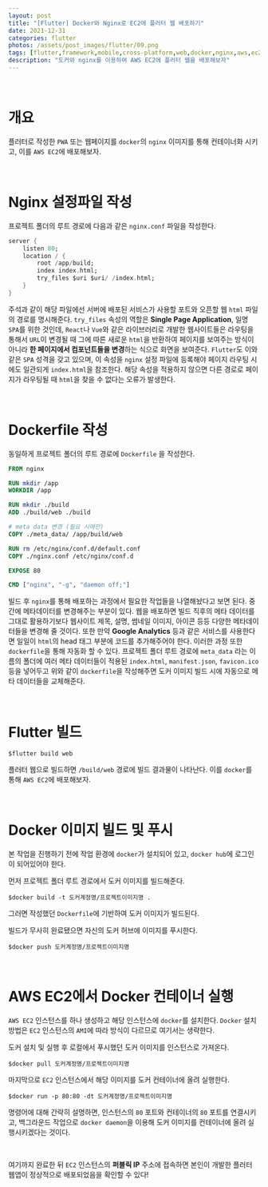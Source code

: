 ```yaml
---
layout: post
title: "[Flutter] Docker와 Nginx로 EC2에 플러터 웹 배포하기"
date: 2021-12-31
categories: flutter
photos: /assets/post_images/flutter/09.png
tags: [flutter,framework,mobile,cross-platform,web,docker,nginx,aws,ec2,devops]
description: "도커와 nginx를 이용하여 AWS EC2에 플러터 웹을 배포해보자"
---
```


<br>

# 개요

플러터로 작성한 `PWA` 또는 웹페이지를 `docker`의 `nginx` 이미지를 통해 컨테이너화 시키고, 이를 `AWS EC2`에 배포해보자.

<br>

# Nginx 설정파일 작성

프로젝트 폴더의 루트 경로에 다음과 같은 `nginx.conf` 파일을 작성한다.

```dart
server {
    listen 80;
    location / {
        root /app/build;
        index index.html;
        try_files $uri $uri/ /index.html;
    }
}
```

주석과 같이 해당 파일에선 서버에 배포된 서비스가 사용할 포트와 오픈할 웹 `html` 파일의 경로를 명시해준다.
`try_files` 속성의 역할은 **Single Page Application**, 일명 `SPA`를 위한 것인데,
`React`나 `Vue`와 같은 라이브러리로 개발한 웹사이트들은 라우팅을 통해서 `URL`이 변경될 때 그에 따른 새로운 `html`을 반환하여 페이지를 보여주는 방식이 아니라 **한 페이지에서 컴포넌트들을 변경**하는 식으로 화면을 보여준다.
`Flutter`도 이와 같은 `SPA` 성격을 갖고 있으며, 이 속성을 `nginx` 설정 파일에 등록해야 페이지 라우팅 시에도 일관되게 `index.html`을 참조한다. 해당 속성을 적용하지 않으면 다른 경로로 페이지가 라우팅될 때 `html`을 찾을 수 없다는 오류가 발생한다.

<br>

# Dockerfile 작성

동일하게 프로젝트 폴더의 루트 경로에 `Dockerfile` 을 작성한다.

```Dockerfile
FROM nginx

RUN mkdir /app
WORKDIR /app

RUN mkdir ./build
ADD ./build/web ./build

# meta data 변경 (필요 시에만)
COPY ./meta_data/ /app/build/web

RUN rm /etc/nginx/conf.d/default.conf
COPY ./nginx.conf /etc/nginx/conf.d

EXPOSE 80

CMD ["nginx", "-g", "daemon off;"]
```

빌드 후 `nginx`를 통해 배포하는 과정에서 필요한 작업들을 나열해놨다고 보면 된다. 중간에 메타데이터를 변경해주는 부분이 있다. 웹을 배포하면 빌드 직후의 메타 데이터를 그대로 활용하기보다 웹사이트 제목, 설명, 썸네일 이미지, 아이콘 등등 다양한 메타데이터들을 변경해 줄 것이다. 또한 만약 **Google Analytics** 등과 같은 서비스를 사용한다면 일일이 `html`의 head 태그 부분에 코드를 추가해주어야 한다. 이러한 과정 또한 `dockerfile`을 통해 자동화 할 수 있다. 프로젝트 폴더 루트 경로에 `meta_data` 라는 이름의 폴더에 여러 메타 데이터들이 적용된 `index.html`, `manifest.json`, `favicon.ico` 등을 넣어두고 위와 같이 `dockerfile`을 작성해주면 도커 이미지 빌드 시에 자동으로 메타 데이터들을 교체해준다.

<br>

# Flutter 빌드

```shell
$flutter build web
```

플러터 웹으로 빌드하면 `/build/web` 경로에 빌드 결과물이 나타난다. 이를 `docker`를 통해 `AWS EC2`에 배포해보자.

<br>

# Docker 이미지 빌드 및 푸시

본 작업을 진행하기 전에 작업 환경에 `docker`가 설치되어 있고, `docker hub`에 로그인이 되어있어야 한다.

먼저 프로젝트 폴더 루트 경로에서 도커 이미지를 빌드해준다.

```shell
$docker build -t 도커계정명/프로젝트이미지명 .
```

그러면 작성했던 `Dockerfile`에 기반하여 도커 이미지가 빌드된다.

빌드가 무사히 완료됐으면 자신의 도커 허브에 이미지를 푸시한다.

```shell
$docker push 도커계정명/프로젝트이미지명
```

<br>

# AWS EC2에서 Docker 컨테이너 실행


`AWS EC2` 인스턴스를 하나 생성하고 해당 인스턴스에 `docker`를 설치한다.
`Docker` 설치 방법은 `EC2` 인스턴스의 `AMI`에 따라 방식이 다르므로 여기서는 생략한다.

도커 설치 및 실행 후 로컬에서 푸시했던 도커 이미지를 인스턴스로 가져온다.

```shell
$docker pull 도커계정명/프로젝트이미지명
```

마지막으로 `EC2` 인스턴스에서 해당 이미지를 도커 컨테이너에 올려 실행한다.

```shell
$docker run -p 80:80 -dt 도커계정명/프로젝트이미지명
```

명령어에 대해 간략히 설명하면, 인스턴스의 `80` 포트와 컨테이너의 `80` 포트를 연결시키고, 백그라운드 작업으로 `docker daemon`을 이용해 도커 이미지를 컨테이너에 올려 실행시키겠다는 것이다.

<br>

여기까지 완료한 뒤 `EC2` 인스턴스의 **퍼블릭 IP** 주소에 접속하면 본인이 개발한 플러터 웹앱이 정상적으로 배포되었음을 확인할 수 있다!




